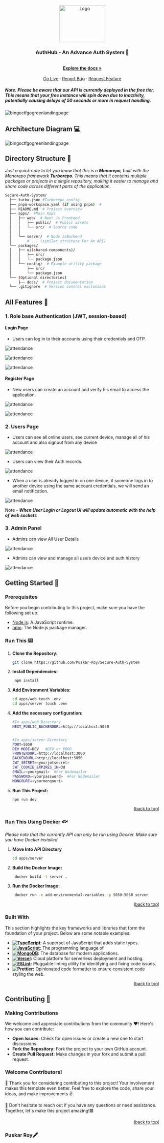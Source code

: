 <a name="readme-top"></a>

<br />
<div align="center">
  
 
<a href="https://github.com/Puskar-Roy/Attendance-System---Backend">
    <img src="./apps/web/public/authlogo.jpg" alt="Logo" width="150" height="120">
  </a>
  
<h3 align="center">AuthHub - An Advance Auth System 📝</h3>
  <p align="center">
    <br />
    <a href="https://github.com/Puskar-Roy/Secure-Auth-System"><strong>Explore the docs »</strong></a>
    <br />
    <br />
    <a href="https://myauthhub.vercel.app">Go Live</a>
    ·
    <a href="https://github.com/Puskar-Roy/Secure-Auth-System/issues">Report Bug</a>
    ·
    <a href="https://github.com/Puskar-Roy/Secure-Auth-System/issues">Request Feature</a>
  </p>
</div>

##### Note: _Please be aware that our API is currently deployed in the free tier. This means that your free instance will spin down due to inactivity, potentially causing delays of 50 seconds or more in request handling._

![bingoctfgogreenlandingpage](./docs/assets/Screenshot%202024-05-06%20133903.png)

## Architecture Diagram 💻


![bingoctfgogreenlandingpage](./docs/assets/Next%20Js%20(1).png)


## Directory Structure 📏

_Just a quick note to let you know that this is a **Monorepo**, built with the Monorepo framework **Turborepo**. This means that it contains multiple packages or projects in a single repository, making it easier to manage and share code across different parts of the application._

```bash
Secure-Auth-System/
  ├── turbo.json #Turborepo config
  ├── pnpm-workspace.yaml (if using pnpm)  #
  ├── README.md  # Project overview
  ├── apps/  #Main Apps
  │   ├── web/  # Next Js Frontend
  │   │   ├── public/  # Public assets
  │   │   └── src/  # Source code
  │   │
  │   └── server/  # Node JsBackend
  │       # ... (similar structure For An API)
  └── packages/
  │   ├── ui(shared-components)/
  │   │   ├── src/
  │   │   └── package.json
  │   └── config/  # Example utility package
  │       ├── src/
  │       └── package.json
  └── (Optional directories)
      ├── docs/  # Project documentation
  └── .gitignore  # Version control exclusions
```

## All Features 🌟

### 1. Role base Authentication (JWT, session-based)

#### Login Page

- Users can log in to their accounts using their credentials and OTP.

![attendance](./docs/assets/Screenshot%202024-05-06%20121439.png)

![attendance](./docs/assets/Screenshot%202024-05-06%20125211.png)

![attendance](./docs/assets/Screenshot%202024-05-06%20124833.png)

#### Register Page

- New users can create an account and verify his email to access the application.

![attendance](./docs//assets/Screenshot%202024-05-06%20121510.png)

![attendance](./docs//assets/Screenshot%202024-05-06%20125318.png)

### 2. Users Page

- Users can see all online users, see current device, manage all of his account and also signout from any device

![attendance](./docs//assets/Screenshot%202024-05-06%20124856.png)

- Users can view their Auth records.

![attendance](./docs//assets/Screenshot%202024-05-06%20124928.png)

- When a user is already logged in on one device, if someone logs in to another device using the same account credentials, we will send an email notification.

![attendance](./docs//assets/Screenshot%202024-05-06%20125247.png)

Note - _**When User Login or Logout UI will update autometic with the help of web sockets**_

### 3. Admin Panel

- Admins can view All User Details

![attendance](./docs/assets/Screenshot%202024-05-06%20132822.png)

- Admins can view and manage all users device and auth history

![attendance](./docs//assets/Screenshot%202024-05-06%20133106.png)

## Getting Started 🚀

### Prerequisites

Before you begin contributing to this project, make sure you have the following set up:

- [Node.js](https://nodejs.org/): A JavaScript runtime.
- [npm](https://www.npmjs.com/): The Node.js package manager.

### Run This ⌨️

1. **Clone the Repository:**
   ```bash
   git clone https://github.com/Puskar-Roy/Secure-Auth-System
   ```
2. **Install Dependencies:**
   ```bash
    npm install
   ```
3. **Add Environment Variables:**
   ```bash
   cd apps/web touch .env
   cd apps/server touch .env
   ```
4. **Add the necessary configuration:**

   ```bash
   #In apps/web Directory
   NEXT_PUBLIC_BACKENDURL=http://localhost:5050


   #In apps/server Directory
   PORT=5050
   DEV_MODE=DEV   #DEV or PROD
   FRONTENDURL=http://localhost:3000
   BACKENDURL=http://localhost:5050
   JWT_SECRET=<yourjwtsecret>
   JWT_COOKIE_EXPIRES_IN=3d
   EMAIL=<yourgmail>  #For Nodemailer
   PASSWORD=<yourpassword>  #For Nodemailer
   MONGOURI=<yourmongouri>
   ```

5. **Run This Project:**

   ```bash
   npm run dev
   ```

   <p align="right">(<a href="#readme-top">back to top</a>)</p>

### Run This Using Docker 🐟

_Please note that the currently API can only be run using Docker. Make sure you have Docker installed_

1. **Move Into API Directory**
   ```bash
   cd apps/server
   ```
2. **Build the Docker Image:**
   ```bash
    docker build -t server .
   ```
3. **Run the Docker Image:**

   ```bash
    docker run -e add-environmental-variables -p 5050:5050 server
   ```

    <p align="right">(<a href="#readme-top">back to top</a>)</p>

### Built With

This section highlights the key frameworks and libraries that form the foundation of your project. Below are some notable examples:

- **[![TypeScript](https://shields.io/badge/TypeScript-3178C6?logo=TypeScript&logoColor=FFF&style=flat-square)](https://www.typescriptlang.org/):** A superset of JavaScript that adds static types.
- **[![JavaScript](https://img.shields.io/badge/JavaScript-323330?style=for-the-badge&logo=javascript&logoColor=F7DF1E)](https://developer.mozilla.org/en-US/docs/Web/JavaScript):** The programming language of
- **[![MongoDB](https://img.shields.io/badge/MongoDB-4EA94B?style=for-the-badge&logo=mongodb&logoColor=white)](https://www.mongodb.com/):** The database for modern applications.
- **[![Vercel](https://img.shields.io/badge/Vercel-000000?style=for-the-badge&logo=vercel&logoColor=white)](https://vercel.com/):** Cloud platform for serverless deployment and hosting.
- **[![ESLint](https://img.shields.io/badge/ESLint-4B32C3?style=for-the-badge&logo=eslint&logoColor=white)](https://eslint.org/):** Pluggable linting utility for identifying and fixing code issues.
- **[![Prettier](https://img.shields.io/badge/Prettier-F7B93E?style=for-the-badge&logo=prettier&logoColor=white)](https://prettier.io/):** Opinionated code formatter to ensure consistent code styling the web.

<p align="right">(<a href="#readme-top">back to top</a>)</p>

## Contributing 🌟

### Making Contributions

We welcome and appreciate contributions from the community ❤️! Here's how you can contribute:

- **Open Issues:** Check for open issues or create a new one to start discussions.
- **Fork the Repository:** Fork the project to your own GitHub account.
- **Create Pull Request:** Make changes in your fork and submit a pull request.

### Welcome Contributors!

🚀 Thank you for considering contributing to this project! Your involvement makes this template even better. Feel free to explore the code, share your ideas, and make improvements ✌️.

🌟 Don't hesitate to reach out if you have any questions or need assistance. Together, let's make this project amazing!🟩

<p align="right">(<a href="#readme-top">back to top</a>)</p>

### Puskar Roy🖋️
